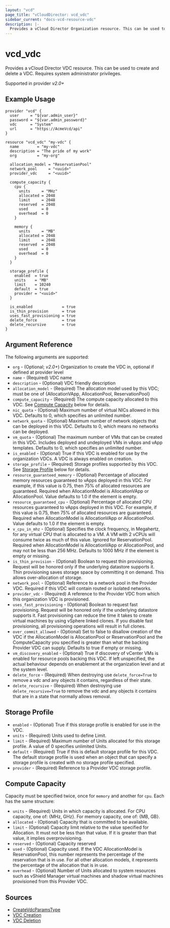 ```yaml
---
layout: "vcd"
page_title: "vCloudDirector: vcd_vdc"
sidebar_current: "docs-vcd-resource-vdc"
description: |-
  Provides a vCloud Director Organization resource. This can be used to create and delete an VDC.
---
```


# vcd\_vdc

Provides a vCloud Director VDC resource. This can be used to create and delete a VDC.
Requires system administrator privileges.

Supported in provider *v2.0+*

## Example Usage

```hcl
provider "vcd" {
  user     = "${var.admin_user}"
  password = "${var.admin_password}"
  vdc      = "System"
  url      = "https://AcmeVcd/api"
}

resource "vcd_vdc" "my-vdc" {
  name        = "my-vdc"
  description = "The pride of my work"
  org         = "my-org"

  allocation_model = "ReservationPool"
  network_pool     = "<uuid>"
  provider_vdc     = "<uuid>"

  compute_capacity {
    cpu {
      units     = "MHz"
      allocated = 2048
      limit     = 2048
      reserved  = 2048
      used      = 0
      overhead  = 0
    }

    memory {
      units     = "MB"
      allocated = 2048
      limit     = 2048
      reserved  = 2048
      used      = 0
      overhead  = 0
    }
  }

  storage_profile {
    enabled  = true
    units    = "MB"
    limit    = 10240
    default  = true
    provider = "<uuid>"
  }

  is_enabled             = true
  is_thin_provision      = true
  uses_fast_provisioning = true
  delete_force           = true
  delete_recursive       = true
}
```

## Argument Reference

The following arguments are supported:

* `org` - (Optional; *v2.0+*) Organization to create the VDC in, optional if defined at provider level
* `name` - (Required) VDC name
* `description` - (Optional) VDC friendly description
* `allocation_model` - (Required) The allocation model used by this VDC; must be one of {AllocationVApp, AllocationPool, ReservationPool}
* `compute_capacity` - (Required) The compute capacity allocated to this VDC.  See [Compute Capacity](#computecapacity) below for details.
* `nic_quota` - (Optional) Maximum number of virtual NICs allowed in this VDC. Defaults to 0, which specifies an unlimited number.
* `network_quota` - (Optional) Maximum number of network objects that can be deployed in this VDC. Defaults to 0, which means no networks can be deployed.
* `vm_quota` - (Optional) The maximum number of VMs that can be created in this VDC. Includes deployed and undeployed VMs in vApps and vApp templates. Defaults to 0, which specifies an unlimited number.
* `is_enabled` - (Optional) True if this VDC is enabled for use by the organization VDCs. A VDC is always enabled on creation.
* `storage_profile` - (Required) Storage profiles supported by this VDC.  See [Storage Profile](#storageprofile) below for details.
* `resource_guaranteed_memory` - (Optional) Percentage of allocated memory resources guaranteed to vApps deployed in this VDC. For example, if this value is 0.75, then 75% of allocated resources are guaranteed. Required when AllocationModel is AllocationVApp or AllocationPool. Value defaults to 1.0 if the element is empty.
* `resource_guaranteed_cpu` - (Optional) Percentage of allocated CPU resources guaranteed to vApps deployed in this VDC. For example, if this value is 0.75, then 75% of allocated resources are guaranteed. Required when AllocationModel is AllocationVApp or AllocationPool. Value defaults to 1.0 if the element is empty.
* `v_cpu_in_mhz` - (Optional) Specifies the clock frequency, in Megahertz, for any virtual CPU that is allocated to a VM. A VM with 2 vCPUs will consume twice as much of this value. Ignored for ReservationPool. Required when AllocationModel is AllocationVApp or AllocationPool, and may not be less than 256 MHz. Defaults to 1000 MHz if the element is empty or missing.
* `is_thin_provision` - (Optional) Boolean to request thin provisioning. Request will be honored only if the underlying datastore supports it. Thin provisioning saves storage space by committing it on demand. This allows over-allocation of storage.
* `network_pool` - (Optional) Reference to a network pool in the Provider VDC. Required if this VDC will contain routed or isolated networks.
* `provider_vdc` - (Required) A reference to the Provider VDC from which this organization VDC is provisioned.
* `uses_fast_provisioning` - (Optional) Boolean to request fast provisioning. Request will be honored only if the underlying datastore supports it. Fast provisioning can reduce the time it takes to create virtual machines by using vSphere linked clones. If you disable fast provisioning, all provisioning operations will result in full clones.
* `over_commit_allowed` - (Optional) Set to false to disallow creation of the VDC if the AllocationModel is AllocationPool or ReservationPool and the ComputeCapacity you specified is greater than what the backing Provider VDC can supply. Defaults to true if empty or missing.
* `vm_discovery_enabled` - (Optional) True if discovery of vCenter VMs is enabled for resource pools backing this VDC. If left unspecified, the actual behaviour depends on enablement at the organization level and at the system level.
* `delete_force` - (Required) When destroying use `delete_force=True` to remove a vdc and any objects it contains, regardless of their state.
* `delete_recursive` - (Required) When destroying use `delete_recursive=True` to remove the vdc and any objects it contains that are in a state that normally allows removal.


<a id="stoageprofile"></a>
## Storage Profile

* `enabled` - (Optional) True if this storage profile is enabled for use in the VDC.
* `units` - (Required) Units used to define Limit.
* `limit` - (Required) Maximum number of Units allocated for this storage profile. A value of 0 specifies unlimited Units.
* `default` - (Required) True if this is default storage profile for this VDC. The default storage profile is used when an object that can specify a storage profile is created with no storage profile specified.
* `provider` - (Required) Reference to a Provider VDC storage profile.

<a id="computecapacity"></a>
## Compute Capacity

Capacity must be specified twice, once for `memory` and another for `cpu`.  Each has the same structure:

* `units` - (Required) Units in which capacity is allocated. For CPU capacity, one of: {MHz, GHz}.  For memory capacity, one of: {MB, GB}.
* `allocated` - (Optional) Capacity that is committed to be available.
* `limit` - (Optional) Capacity limit relative to the value specified for Allocation. It must not be less than that value. If it is greater than that value, it implies overprovisioning.
* `reserved` - (Optional) Capacity reserved
* `used` - (Optional) Capacity used. If the VDC AllocationModel is ReservationPool, this number represents the percentage of the reservation that is in use. For all other allocation models, it represents the percentage of the allocation that is in use.
* `overhead` - (Optional) Number of Units allocated to system resources such as vShield Manager virtual machines and shadow virtual machines provisioned from this Provider VDC.


## Sources

* [CreateVdcParamsType](https://code.vmware.com/apis/287/vcloud#/doc/doc/types/CreateVdcParamsType.html)
* [VDC Creation](https://code.vmware.com/apis/287/vcloud#/doc/doc/operations/POST-CreateVdcParams.html)
* [VDC Deletion](https://code.vmware.com/apis/287/vcloud#/doc/doc/operations/DELETE-Vdc-AdminView.html)
